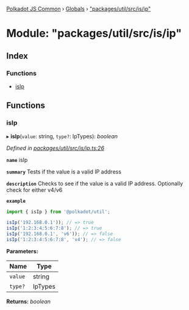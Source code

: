 [Polkadot JS Common](../README.md) › [Globals](../globals.md) › ["packages/util/src/is/ip"](_packages_util_src_is_ip_.md)

# Module: "packages/util/src/is/ip"

## Index

### Functions

* [isIp](_packages_util_src_is_ip_.md#isip)

## Functions

###  isIp

▸ **isIp**(`value`: string, `type?`: IpTypes): *boolean*

*Defined in [packages/util/src/is/ip.ts:26](https://github.com/polkadot-js/common/blob/72281008/packages/util/src/is/ip.ts#L26)*

**`name`** isIp

**`summary`** Tests if the value is a valid IP address

**`description`** 
Checks to see if the value is a valid IP address. Optionally check for either v4/v6

**`example`** 
<BR>

```javascript
import { isIp } from '@polkadot/util';

isIp('192.168.0.1')); // => true
isIp('1:2:3:4:5:6:7:8'); // => true
isIp('192.168.0.1', 'v6')); // => false
isIp('1:2:3:4:5:6:7:8', 'v4'); // => false
```

**Parameters:**

Name | Type |
------ | ------ |
`value` | string |
`type?` | IpTypes |

**Returns:** *boolean*
